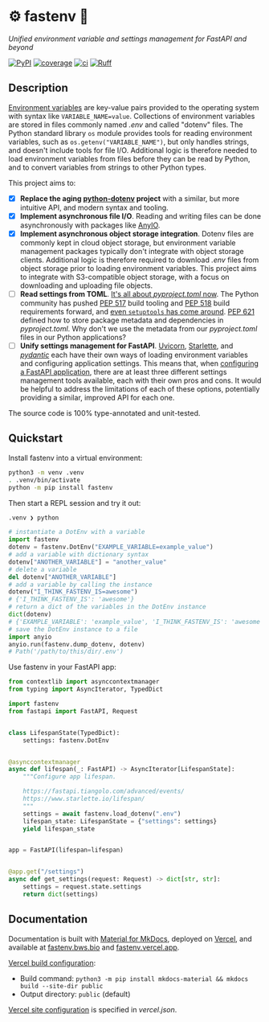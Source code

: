 # ⚙️ fastenv 🚀

_Unified environment variable and settings management for FastAPI and beyond_

[![PyPI](https://img.shields.io/pypi/v/fastenv?color=success)](https://pypi.org/project/fastenv/)
[![coverage](https://img.shields.io/badge/coverage-100%25-brightgreen?logo=pytest&logoColor=white)](https://coverage.readthedocs.io/en/latest/)
[![ci](https://github.com/br3ndonland/fastenv/workflows/ci/badge.svg)](https://github.com/br3ndonland/fastenv/actions/workflows/ci.yml)
[![Ruff](https://img.shields.io/endpoint?url=https://raw.githubusercontent.com/astral-sh/ruff/main/assets/badge/v2.json)](https://github.com/astral-sh/ruff)

## Description

[Environment variables](https://en.wikipedia.org/wiki/Environment_variable) are key-value pairs provided to the operating system with syntax like `VARIABLE_NAME=value`. Collections of environment variables are stored in files commonly named _.env_ and called "dotenv" files. The Python standard library `os` module provides tools for reading environment variables, such as `os.getenv("VARIABLE_NAME")`, but only handles strings, and doesn't include tools for file I/O. Additional logic is therefore needed to load environment variables from files before they can be read by Python, and to convert variables from strings to other Python types.

This project aims to:

- [x] **Replace the aging [python-dotenv](https://github.com/theskumar/python-dotenv) project** with a similar, but more intuitive API, and modern syntax and tooling.
- [x] **Implement asynchronous file I/O**. Reading and writing files can be done asynchronously with packages like [AnyIO](https://github.com/agronholm/anyio).
- [x] **Implement asynchronous object storage integration**. Dotenv files are commonly kept in cloud object storage, but environment variable management packages typically don't integrate with object storage clients. Additional logic is therefore required to download _.env_ files from object storage prior to loading environment variables. This project aims to integrate with S3-compatible object storage, with a focus on downloading and uploading file objects.
- [ ] **Read settings from TOML**. [It's all about _pyproject.toml_ now](https://snarky.ca/what-the-heck-is-pyproject-toml/). The Python community has pushed [PEP 517](https://www.python.org/dev/peps/pep-0517/) build tooling and [PEP 518](https://www.python.org/dev/peps/pep-0518/) build requirements forward, and [even `setuptools` has come around](https://setuptools.readthedocs.io/en/latest/build_meta.html). [PEP 621](https://www.python.org/dev/peps/pep-0621/) defined how to store package metadata and dependencies in _pyproject.toml_. Why don't we use the metadata from our _pyproject.toml_ files in our Python applications?
- [ ] **Unify settings management for FastAPI**. [Uvicorn](https://www.uvicorn.org/), [Starlette](https://www.starlette.io/config/), and _[pydantic](https://pydantic-docs.helpmanual.io/usage/settings/)_ each have their own ways of loading environment variables and configuring application settings. This means that, when [configuring a FastAPI application](https://fastapi.tiangolo.com/advanced/settings/), there are at least three different settings management tools available, each with their own pros and cons. It would be helpful to address the limitations of each of these options, potentially providing a similar, improved API for each one.

The source code is 100% type-annotated and unit-tested.

## Quickstart

Install fastenv into a virtual environment:

```sh
python3 -m venv .venv
. .venv/bin/activate
python -m pip install fastenv
```

Then start a REPL session and try it out:

```sh
.venv ❯ python
```

```py
# instantiate a DotEnv with a variable
import fastenv
dotenv = fastenv.DotEnv("EXAMPLE_VARIABLE=example_value")
# add a variable with dictionary syntax
dotenv["ANOTHER_VARIABLE"] = "another_value"
# delete a variable
del dotenv["ANOTHER_VARIABLE"]
# add a variable by calling the instance
dotenv("I_THINK_FASTENV_IS=awesome")
# {'I_THINK_FASTENV_IS': 'awesome'}
# return a dict of the variables in the DotEnv instance
dict(dotenv)
# {'EXAMPLE_VARIABLE': 'example_value', 'I_THINK_FASTENV_IS': 'awesome'}
# save the DotEnv instance to a file
import anyio
anyio.run(fastenv.dump_dotenv, dotenv)
# Path('/path/to/this/dir/.env')
```

Use fastenv in your FastAPI app:

```py
from contextlib import asynccontextmanager
from typing import AsyncIterator, TypedDict

import fastenv
from fastapi import FastAPI, Request


class LifespanState(TypedDict):
    settings: fastenv.DotEnv


@asynccontextmanager
async def lifespan(_: FastAPI) -> AsyncIterator[LifespanState]:
    """Configure app lifespan.

    https://fastapi.tiangolo.com/advanced/events/
    https://www.starlette.io/lifespan/
    """
    settings = await fastenv.load_dotenv(".env")
    lifespan_state: LifespanState = {"settings": settings}
    yield lifespan_state


app = FastAPI(lifespan=lifespan)


@app.get("/settings")
async def get_settings(request: Request) -> dict[str, str]:
    settings = request.state.settings
    return dict(settings)
```

## Documentation

Documentation is built with [Material for MkDocs](https://squidfunk.github.io/mkdocs-material/), deployed on [Vercel](https://vercel.com/), and available at [fastenv.bws.bio](https://fastenv.bws.bio) and [fastenv.vercel.app](https://fastenv.vercel.app).

[Vercel build configuration](https://vercel.com/docs/build-step):

- Build command: `python3 -m pip install mkdocs-material && mkdocs build --site-dir public`
- Output directory: `public` (default)

[Vercel site configuration](https://vercel.com/docs/configuration) is specified in _vercel.json_.
